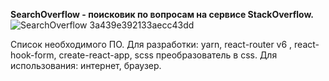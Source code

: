 **SearchOverflow - поисковик по вопросам на сервисе StackOverflow.**
![SearchOverflow 3a439e392133aecc43dd](https://user-images.githubusercontent.com/28624740/164213533-ddd40921-3371-4c6d-adab-9564d24ef891.png)

Список необходимого ПО.
Для разработки: yarn, react-router v6 , react-hook-form, create-react-app, scss преобразователь в css.
Для использования: интернет, браузер.
